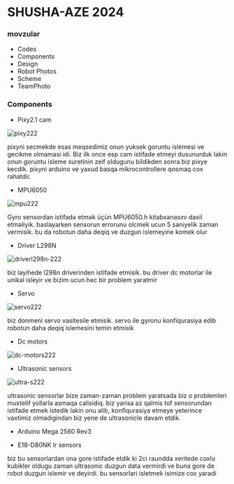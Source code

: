 # SHUSHA-AZE 2024
 ### movzular
* Codes
* Components
* Design
* Robot Photos
* Scheme
* TeamPhoto

### Components
* Pixy2.1 cam  
   
![pixy222](https://github.com/user-attachments/assets/ea5298ed-464a-4901-aa05-9aa7c3aeb38f)

pixyni secmekde esas meqsedimiz onun yuksek goruntu islemesi ve gecikme olmamasi idi. Biz ilk once esp cam istifade etmeyi dusunurduk lakin onun goruntu isleme suretinin zeif oldugunu bildikden sonra biz pixye kecdik. pixyni arduino ve yaxud basqa mikrocontrollere qosmaq cox rahatdir.
* MPU6050

![mpu222](https://github.com/user-attachments/assets/70847a97-fe15-469f-8533-9a55b9ff14db)


Gyro sensordan istifadə etmək üçün MPU6050.h kitabxanasını daxil etməliyik. baslayarken sensorun errorunu olcmek ucun 5 saniyelik zaman vermisik. bu da robotun daha deqiq ve duzgun islemeyine komek olur
* Driver L298N

![driverl298n-222](https://github.com/user-attachments/assets/b9b312d4-a93b-4e89-94e5-a0e05b13fd90)

 biz layihede l298n driverinden istifade etmisik. bu driver dc motorlar ile unikal isleyir ve bizim ucun hec bir problem yaratmir
* Servo

![servo222](https://github.com/user-attachments/assets/75496dab-44af-484e-960c-b52d35b29692)

biz donmeni servo vasitesile etmisik. servo ile gyronu konfiqurasiya edib robotun daha deqiq islemesini temin etmisik

* Dc motors

![dc-motors222](https://github.com/user-attachments/assets/86ba6389-0e62-4d51-9de1-91c468af46a2)


* Ultrasonic sensors
  
![ultra-s222](https://github.com/user-attachments/assets/b5a9c8c8-3723-4640-bd6a-d485d4359abd)

ultrasonic sensorlar bize zaman-zaman problem yaratsada biz o problemleri muxtelif yollarla asmaqa calisidiq. biz yarisa az qalmis tof sensorundan istifade etmek istedik lakin onu alib, konfiqurasiya etmeye yeterince vaxtimiz olmadigindan biz yene de ultrasonicle davam etdik.

* Arduino Mega 2560 Rev3




* E18-D80NK Ir sensors



biz bu sensorlardan ona gore istifade etdik ki 2ci raundda xeritede coxlu kubikler oldugu zaman ultrasonic duzgun data vermirdi ve buna gore de robot duzgun islemir ve deyirdi. bu sensorlari isletmek isimize cox yaradi 
  

